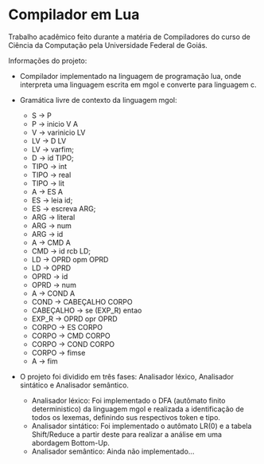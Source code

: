 # Compilador em Lua
Trabalho acadêmico feito durante a matéria de Compiladores do curso de Ciência da Computação pela Universidade Federal de Goiás.

Informações do projeto:

* Compilador implementado na linguagem de programação lua, onde interpreta uma linguagem escrita em mgol e converte para linguagem c.

* Gramática livre de contexto da linguagem mgol:
  * S -> P
  * P -> inicio V A
  * V -> varinicio LV
  * LV -> D LV
  * LV -> varfim;
  * D -> id TIPO;
  * TIPO -> int
  * TIPO -> real
  * TIPO -> lit
  * A -> ES A
  * ES -> leia id;
  * ES -> escreva ARG;
  * ARG -> literal
  * ARG -> num
  * ARG -> id
  * A -> CMD A
  * CMD -> id rcb LD;
  * LD -> OPRD opm OPRD
  * LD -> OPRD
  * OPRD -> id
  * OPRD -> num
  * A -> COND A
  * COND -> CABEÇALHO CORPO
  * CABEÇALHO -> se (EXP_R) entao
  * EXP_R -> OPRD opr OPRD
  * CORPO -> ES CORPO
  * CORPO -> CMD CORPO
  * CORPO -> COND CORPO
  * CORPO -> fimse
  * A -> fim
  
* O projeto foi dividido em três fases: Analisador léxico, Analisador sintático e Analisador semântico.
  * Analisador léxico: Foi implementado o DFA (autômato finito deterministico) da linguagem mgol e realizada a identificação de todos os lexemas, definindo sus respectivos token e tipo.
  * Analisador sintático: Foi implementado o autômato LR(0) e a tabela Shift/Reduce a partir deste para realizar a análise em uma abordagem Bottom-Up.
  * Analisador semântico: Ainda não implementado...
